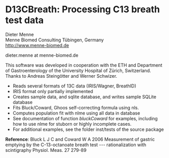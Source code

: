 D13CBreath: Processing C13 breath test data
===========================================

Dieter Menne   
Menne Biomed Consulting Tübingen, Germany    
http://www.menne-biomed.de   

dieter.menne at menne-biomed.de 

This software was developed in cooperation with the ETH and Department of Gastroenterology of the University Hospital of Zürich, Switzerland.  
Thanks to Andreas Steingötter and Werner Schwizer.

* Reads several formats of 13C data (IRIS/Wagner, BreathID)
* IRIS format only partially implemented
* Creates sample data, and sqlite database, and writes sample SQLite database
* Fits Bluck/Coward, Ghoos self-correcting formula using nls.
* Computes population fit with nlme using all data in database
* See documentation of function _bluckCoward_ for examples, including how to use
  nlme for stuborn or highly incomplete cases.
* For additional examples, see the folder inst/tests of the source package

__Reference__: Bluck L J C and Coward W A 2006 Measurement of gastric emptying by the C-13-octanoate breath test --- rationalization with scintigraphy Physiol. Meas. 27 279-89
